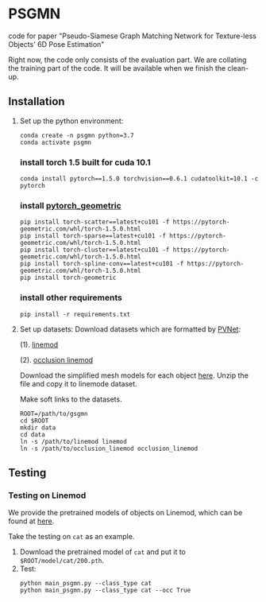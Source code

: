 # PSGMN
code for paper "Pseudo-Siamese Graph Matching Network for Texture-less Objects' 6D Pose Estimation"

Right now, the code only consists of the evaluation part. We are collating the training part of the code. It will be available when we finish the clean-up.
## Installation

1. Set up the python environment:
    ```
    conda create -n psgmn python=3.7
    conda activate psgmn
    ```
    ### install torch 1.5 built for cuda 10.1
    ```
    conda install pytorch==1.5.0 torchvision==0.6.1 cudatoolkit=10.1 -c pytorch
    ```
    ### install [pytorch_geometric](https://pytorch-geometric.readthedocs.io/en/latest/notes/installation.html)
    ```
    pip install torch-scatter==latest+cu101 -f https://pytorch-geometric.com/whl/torch-1.5.0.html
    pip install torch-sparse==latest+cu101 -f https://pytorch-geometric.com/whl/torch-1.5.0.html
    pip install torch-cluster==latest+cu101 -f https://pytorch-geometric.com/whl/torch-1.5.0.html
    pip install torch-spline-conv==latest+cu101 -f https://pytorch-geometric.com/whl/torch-1.5.0.html
    pip install torch-geometric
    ```
    ### install other requirements
    ```
    pip install -r requirements.txt
    ```
2. Set up datasets:
    Download datasets which are formatted by [PVNet](https://github.com/zju3dv/clean-pvnet):

    (1). [linemod](https://zjueducn-my.sharepoint.com/:u:/g/personal/pengsida_zju_edu_cn/EXK2K0B-QrNPi8MYLDFHdB8BQm9cWTxRGV9dQgauczkVYQ?e=beftUz)

    (2). [occlusion linemod](https://zjueducn-my.sharepoint.com/:u:/g/personal/pengsida_zju_edu_cn/ESXrP0zskd5IvvuvG3TXD-4BMgbDrHZ_bevurBrAcKE5Dg?e=r0EgoA)

    Download the simplified mesh models for each object [here](https://ussteducn-my.sharepoint.com/:u:/g/personal/wuchenrui_usst_edu_cn/EaTRLzrbFgxMnJpKLYh2w7ABWtK4-xfrLAmJ9my66uzTKw?e=5sMqkw). Unzip the file and copy it to linemode dataset.

    Make soft links to the datasets.
    ```
    ROOT=/path/to/gsgmn
    cd $ROOT
    mkdir data
    cd data
    ln -s /path/to/linemod linemod
    ln -s /path/to/occlusion_linemod occlusion_linemod
    ```

## Testing

### Testing on Linemod

We provide the pretrained models of objects on Linemod, which can be found at [here](https://ussteducn-my.sharepoint.com/:f:/g/personal/wuchenrui_usst_edu_cn/EuhOxm1AAOhAh108zNxiZ7UBab41UGRtjX6Z1jw0xQcGEg?e=US6rWq).

Take the testing on `cat` as an example.


1. Download the pretrained model of `cat` and put it to `$ROOT/model/cat/200.pth`.
2. Test:
    ```
    python main_psgmn.py --class_type cat
    python main_psgmn.py --class_type cat --occ True
    ```
